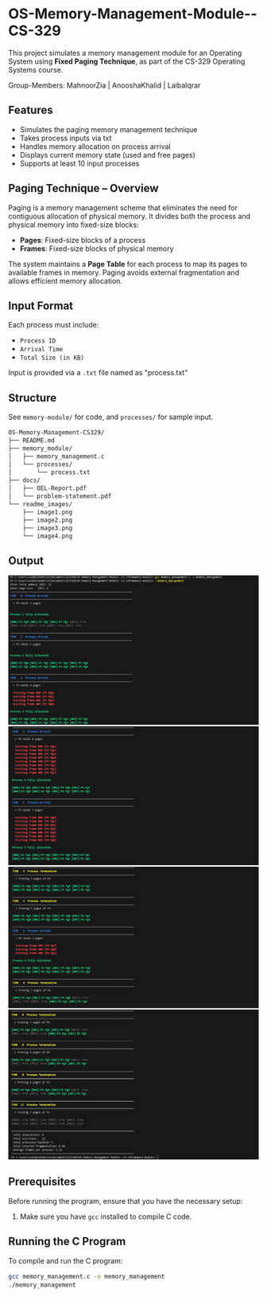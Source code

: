 # OS-Memory-Management-Module--CS-329
This project simulates a memory management module for an Operating System using **Fixed Paging Technique**, as part of the CS-329 Operating Systems course.

Group-Members: MahnoorZia | AnooshaKhalid | LaibaIqrar

## Features

- Simulates the paging memory management technique
- Takes process inputs via txt
- Handles memory allocation on process arrival
- Displays current memory state (used and free pages)
- Supports at least 10 input processes

## Paging Technique – Overview

Paging is a memory management scheme that eliminates the need for contiguous allocation of physical memory. It divides both the process and physical memory into fixed-size blocks:

- **Pages**: Fixed-size blocks of a process
- **Frames**: Fixed-size blocks of physical memory

The system maintains a **Page Table** for each process to map its pages to available frames in memory. Paging avoids external fragmentation and allows efficient memory allocation.

## Input Format

Each process must include:

- `Process ID`
- `Arrival Time`
- `Total Size (in KB)`

Input is provided via a `.txt` file named as "process.txt"

## Structure

See `memory-module/` for code, and `processes/` for sample input.

```
OS-Memory-Management-CS329/
├── README.md
├── memory_module/
│   ├── memory_management.c
│   └── processes/
│       └── process.txt
├── docs/
│   ├── OEL-Report.pdf
│   └── problem-statement.pdf
└── readme_images/
    ├── image1.png
    ├── image2.png
    ├── image3.png
    └── image4.png
```


## Output

![alt text](readme_images/image1.png)
![alt text](readme_images/image2.png)
![alt text](readme_images/image3.png)
![alt text](readme_images/image4.png)

## Prerequisites

Before running the program, ensure that you have the necessary setup:

1. Make sure you have `gcc` installed to compile C code.

## Running the C Program

To compile and run the C program:

```bash
gcc memory_management.c -o memory_management
./memory_management


